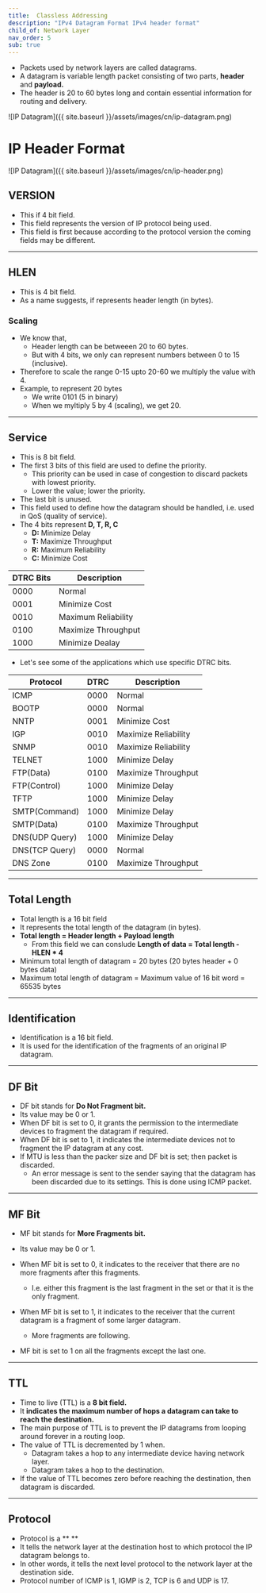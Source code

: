```yaml
---
title:  Classless Addressing
description: "IPv4 Datagram Format IPv4 header format"
child_of: Network Layer
nav_order: 5
sub: true
---
```


- Packets used by network layers are called datagrams.
- A datagram is variable length packet consisting of two parts, **header** and **payload.**
- The header is 20 to 60 bytes long and contain essential information for routing and delivery.

![IP Datagram]({{ site.baseurl }}/assets/images/cn/ip-datagram.png)

# IP Header Format

![IP Datagram]({{ site.baseurl }}/assets/images/cn/ip-header.png)

## VERSION

- This if 4 bit field.
- This field represents the version of IP protocol being used.
- This field is first because according to the protocol version the coming fields may be different.

***

## HLEN

- This is 4 bit field.
- As a name suggests, if represents header length (in bytes).

### Scaling

- We know that,
    - Header length can be betweeen 20 to 60 bytes.
    - But with 4 bits, we only can represent numbers between 0 to 15 (inclusive).
- Therefore to scale the range 0-15 upto 20-60 we multiply the value with 4.
- Example, to represent 20 bytes 
    - We write 0101 (5 in binary)
    - When we myltiply 5 by 4 (scaling), we get 20.

***

## Service

- This is 8 bit field.
- The first 3 bits of this field are used to define the priority.
    - This priority can be used in case of congestion to discard packets with lowest priority.
    - Lower the value; lower the priority.
- The last bit is unused.
- This field used to define how the datagram should be handled, i.e. used in QoS (quality of service).
- The 4 bits represent **D, T, R, C**
    - **D:** Minimize Delay
    - **T:** Maximize Throughput
    - **R:** Maximum Reliability
    - **C:** Minimize Cost

|DTRC Bits|Description|
|-|-|
|0000|Normal|
|0001|Minimize Cost|
|0010|Maximum Reliability|
|0100|Maximize Throughput|
|1000|Minimize Dealay|   

- Let's see some of the applications which use specific DTRC bits.

|Protocol|DTRC|Description|
|-|-|-|
|ICMP|0000|Normal|
|BOOTP|0000|Normal|
|NNTP|0001|Minimize Cost|
|IGP|0010|Maximize Reliability|
|SNMP|0010|Maximize Reliability|
|TELNET|1000|Minimize Delay|
|FTP(Data)|0100|Maximize Throughput|
|FTP(Control)|1000|Minimize Delay|
|TFTP|1000|Minimize Delay|
|SMTP(Command)|1000|Minimize Delay|
|SMTP(Data)|0100|Maximize Throughput|
|DNS(UDP Query)|1000|Minimize Delay|
|DNS(TCP Query)|0000|Normal|
|DNS Zone|0100|Maximize Throughput|

***

## Total Length

- Total length is a 16 bit field
- It represents the total length of the datagram (in bytes).
- **Total length = Header length + Payload length**
    - From this field we can conslude **Length of data = Total length - HLEN * 4**
- Minimum total length of datagram = 20 bytes (20 bytes header + 0 bytes data)
- Maximum total length of datagram = Maximum value of 16 bit word = 65535 bytes

***

## Identification

- Identification is a 16 bit field.
- It is used for the identification of the fragments of an original IP datagram.

***

## DF Bit

- DF bit stands for **Do Not Fragment bit.**
- Its value may be 0 or 1.
- When DF bit is set to 0, it grants the permission to the intermediate devices to fragment the datagram if required.
- When DF bit is set to 1, it indicates the intermediate devices not to fragment the IP datagram at any cost.
- If MTU is less than the packer size and DF bit is set; then packet is discarded.
    - An error message is sent to the sender saying that the datagram has been discarded due to its settings. This is done using ICMP packet.

***

## MF Bit

- MF bit stands for **More Fragments bit.**
- Its value may be 0 or 1.
- When MF bit is set to 0, it indicates to the receiver that there are no more fragments after this fragments.
    - I.e. either this fragment is the last fragment in the set or that it is the only fragment.

- When MF bit is set to 1, it indicates to the receiver that the current datagram is a fragment of some larger datagram.
    - More fragments are following.
- MF bit is set to 1 on all the fragments except the last one.

***

## TTL

- Time to live (TTL) is a **8 bit field.**
- It **indicates the maximum number of hops a datagram can take to reach the destination.**
- The main purpose of TTL is to prevent the IP datagrams from looping around forever in a routing loop.
- The value of TTL is decremented by 1 when.
    - Datagram takes a hop to any intermediate device having network layer.
    - Datagram takes a hop to the destination.
- If the value of TTL becomes zero before reaching the destination, then datagram is discarded.

***

## Protocol

- Protocol is a **  **
- It tells the network layer at the destination host to which protocol the IP datagram belongs to.
- In other words, it tells the next level protocol to the network layer at the destination side.
- Protocol number of ICMP is 1, IGMP is 2, TCP is 6 and UDP is 17.
